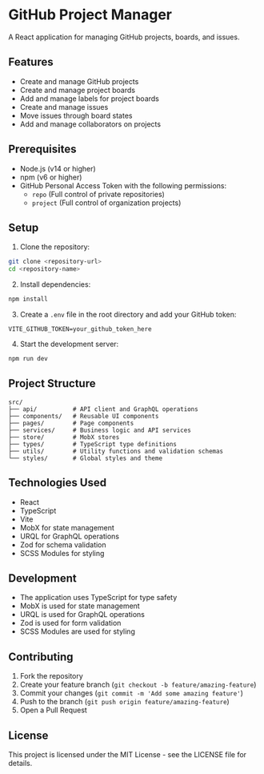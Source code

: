 # GitHub Project Manager

A React application for managing GitHub projects, boards, and issues.

## Features

- Create and manage GitHub projects
- Create and manage project boards
- Add and manage labels for project boards
- Create and manage issues
- Move issues through board states
- Add and manage collaborators on projects

## Prerequisites

- Node.js (v14 or higher)
- npm (v6 or higher)
- GitHub Personal Access Token with the following permissions:
  - `repo` (Full control of private repositories)
  - `project` (Full control of organization projects)

## Setup

1. Clone the repository:

```bash
git clone <repository-url>
cd <repository-name>
```

2. Install dependencies:

```bash
npm install
```

3. Create a `.env` file in the root directory and add your GitHub token:

```env
VITE_GITHUB_TOKEN=your_github_token_here
```

4. Start the development server:

```bash
npm run dev
```

## Project Structure

```
src/
├── api/          # API client and GraphQL operations
├── components/   # Reusable UI components
├── pages/        # Page components
├── services/     # Business logic and API services
├── store/        # MobX stores
├── types/        # TypeScript type definitions
├── utils/        # Utility functions and validation schemas
└── styles/       # Global styles and theme
```

## Technologies Used

- React
- TypeScript
- Vite
- MobX for state management
- URQL for GraphQL operations
- Zod for schema validation
- SCSS Modules for styling

## Development

- The application uses TypeScript for type safety
- MobX is used for state management
- URQL is used for GraphQL operations
- Zod is used for form validation
- SCSS Modules are used for styling

## Contributing

1. Fork the repository
2. Create your feature branch (`git checkout -b feature/amazing-feature`)
3. Commit your changes (`git commit -m 'Add some amazing feature'`)
4. Push to the branch (`git push origin feature/amazing-feature`)
5. Open a Pull Request

## License

This project is licensed under the MIT License - see the LICENSE file for details.
